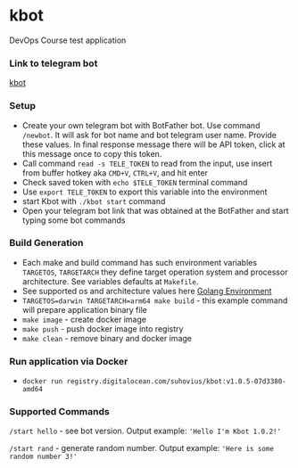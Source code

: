 # kbot
DevOps Course test application

### Link to telegram bot
[kbot](https://t.me/test_284709_bot)

### Setup
* Create your own telegram bot with BotFather bot. Use command `/newbot`. It will ask for bot name and bot telegram user name. Provide these values.
In final response message there will be API token, click at this message once to copy this token.
* Call command `read -s TELE_TOKEN` to read from the input, use insert from buffer hotkey aka `CMD+V`, `CTRL+V`, and hit enter
* Check saved token with `echo $TELE_TOKEN` terminal command
* Use `export TELE_TOKEN` to export this variable into the environment
* start Kbot with `./kbot start` command
* Open your telegram bot link that was obtained at the BotFather and start typing some bot commands

### Build Generation
* Each make and build command has such environment variables `TARGETOS`, `TARGETARCH` they define target operation system and processor architecture. See variables defaults at `Makefile`.
* See supported os and architecture values here [Golang Environment](https://go.dev/doc/install/source#environment)
* `TARGETOS=darwin TARGETARCH=arm64 make build` - this example command will prepare application binary file
* `make image` - create docker image
* `make push` - push docker image into registry
* `make clean` - remove binary and docker image

### Run application via Docker
* `docker run registry.digitalocean.com/suhovius/kbot:v1.0.5-07d3380-amd64`

### Supported Commands

`/start hello` - see bot version. Output example: `'Hello I'm Kbot 1.0.2!'`

`/start rand` - generate random number. Output example: `'Here is some random number 3!'`